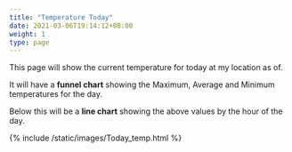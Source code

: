 ```yaml
---
title: "Temperature Today"
date: 2021-03-06T19:14:12+08:00
weight: 1
type: page
---
```


This page will show the current temperature for today at my location as of.

It will have a **funnel chart** showing the Maximum, Average and Minimum temperatures for the day.

Below this will be a **line chart** showing the above values by the hour of the day.

{% include /static/images/Today_temp.html %}

